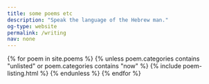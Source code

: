 ```yaml
---
title: some poems etc
description: "Speak the language of the Hebrew man."
og-type: website
permalink: /writing
nav: none
---
```


{% for poem in site.poems %}
{% unless poem.categories contains "unlisted" or poem.categories contains "now" %}
{% include poem-listing.html %}
{% endunless %}
{% endfor %}

 
